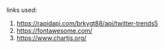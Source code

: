 links used:
1. https://rapidapi.com/brkygt88/api/twitter-trends5
2. https://fontawesome.com/
3. https://www.chartjs.org/
